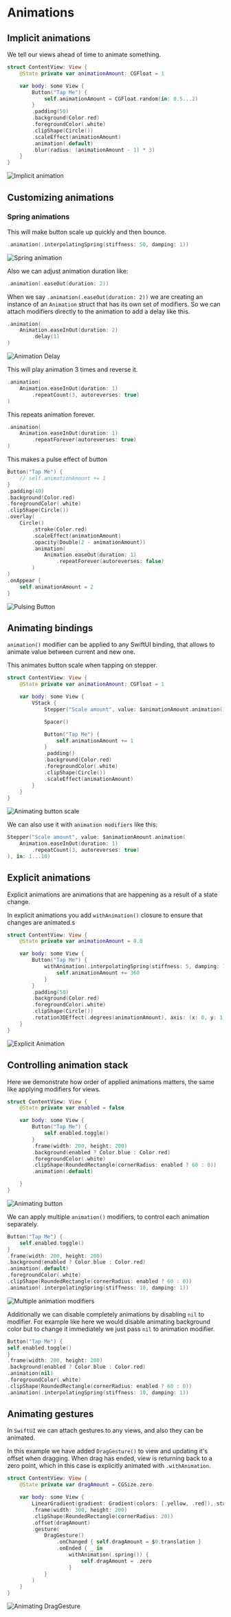 # Animations

## Implicit animations

We tell our views ahead of time to animate something.

```swift
struct ContentView: View {
    @State private var animationAmount: CGFloat = 1

    var body: some View {
        Button("Tap Me") {
            self.animationAmount = CGFloat.random(in: 0.5...2)
        }
        .padding(50)
        .background(Color.red)
        .foregroundColor(.white)
        .clipShape(Circle())
        .scaleEffect(animationAmount)
        .animation(.default)
        .blur(radius: (animationAmount - 1) * 3)
    }
}
```

![Implicit animation](https://media.giphy.com/media/fqhlnAApoMr5Kd56jm/giphy.gif)

## Customizing animations

### Spring animations

This will make button scale up quickly and then bounce.

```swift
.animation(.interpolatingSpring(stiffness: 50, damping: 1))
```

![Spring animation](https://media.giphy.com/media/JQ4X1D9cOCjkXMvFzy/giphy.gif)

Also we can adjust animation duration like:

```swift
.animation(.easeOut(duration: 2))
```

When we say `.animation(.easeOut(duration: 2))` we are creating an instance of an `Animation` struct that has its own set of modifiers. So we can attach modifiers directly to the animation to add a delay like this.

```swift
.animation(
    Animation.easeInOut(duration: 2)
        .delay(1)
)
```

![Animation Delay](https://media.giphy.com/media/iJDDzX06luFiOPLfMA/giphy.gif)

This will play animation 3 times and reverse it.

```swift
.animation(
    Animation.easeInOut(duration: 1)
        .repeatCount(3, autoreverses: true)
)
```

This repeats animation forever.

```swift
.animation(
    Animation.easeInOut(duration: 1)
        .repeatForever(autoreverses: true)
)
```

This makes a pulse effect of button

```swift
Button("Tap Me") {
    // self.animationAmount += 1
}
.padding(40)
.background(Color.red)
.foregroundColor(.white)
.clipShape(Circle())
.overlay(
    Circle()
        .stroke(Color.red)
        .scaleEffect(animationAmount)
        .opacity(Double(2 - animationAmount))
        .animation(
            Animation.easeOut(duration: 1)
                .repeatForever(autoreverses: false)
        )
)
.onAppear {
    self.animationAmount = 2
}
```

![Pulsing Button](https://media.giphy.com/media/cmU2FPTevGnyzZl4lS/giphy.gif)

## Animating bindings

`animation()` modifier can be applied to any SwiftUI binding, that allows to animate value between current and new one.

This animates button scale when tapping on stepper.

```swift
struct ContentView: View {
    @State private var animationAmount: CGFloat = 1

    var body: some View {
        VStack {
            Stepper("Scale amount", value: $animationAmount.animation(), in: 1...10)

            Spacer()

            Button("Tap Me") {
                self.animationAmount += 1
            }
            .padding()
            .background(Color.red)
            .foregroundColor(.white)
            .clipShape(Circle())
            .scaleEffect(animationAmount)
        }
    }
}
```

![Animating button scale](https://media.giphy.com/media/StdBSbIFdAVeIKvojy/giphy.gif)

We can also use it with `animation modifiers` like this:

```swift
Stepper("Scale amount", value: $animationAmount.animation(
    Animation.easeInOut(duration: 1)
        .repeatCount(3, autoreverses: true)
), in: 1...10)
```

## Explicit animations

Explicit animations are animations that are happening as a result of a state change.

In explicit animations you add `withAnimation()` closure to ensure that changes are animated.s

```swift
struct ContentView: View {
    @State private var animationAmount = 0.0

    var body: some View {
        Button("Tap Me") {
            withAnimation(.interpolatingSpring(stiffness: 5, damping: 1)) {
                self.animationAmount += 360
            }
        }
        .padding(50)
        .background(Color.red)
        .foregroundColor(.white)
        .clipShape(Circle())
        .rotation3DEffect(.degrees(animationAmount), axis: (x: 0, y: 1, z: 0))
    }
}
```

![Explicit Animation](https://media.giphy.com/media/PmALLrgE88vya98BuS/giphy.gif)

## Controlling animation stack

Here we demonstrate how order of applied animations matters, the same like applying modifiers for views.

```swift
struct ContentView: View {
    @State private var enabled = false

    var body: some View {
        Button("Tap Me") {
            self.enabled.toggle()
        }
        .frame(width: 200, height: 200)
        .background(enabled ? Color.blue : Color.red)
        .foregroundColor(.white)
        .clipShape(RoundedRectangle(cornerRadius: enabled ? 60 : 0))
        .animation(.default)

    }
}
```

![Animating button](https://media.giphy.com/media/IhCeBzPf9vc0SUHldw/giphy.gif)

We can apply multiple `animation()` modifiers, to control each animation separately.

```swift
Button("Tap Me") {
    self.enabled.toggle()
}
.frame(width: 200, height: 200)
.background(enabled ? Color.blue : Color.red)
.animation(.default)
.foregroundColor(.white)
.clipShape(RoundedRectangle(cornerRadius: enabled ? 60 : 0))
.animation(.interpolatingSpring(stiffness: 10, damping: 1))
```

![Multiple animation modifiers](https://media.giphy.com/media/lOTXln6Uth0b3Am8Qs/giphy.gif)

Additionally we can disable completely animations by disabling `nil` to modifier. For example like here we would disable animating background color but to change it immediately we just pass `nil` to animation modifier.

```swift
Button("Tap Me") {
self.enabled.toggle()
}
.frame(width: 200, height: 200)
.background(enabled ? Color.blue : Color.red)
.animation(nil)
.foregroundColor(.white)
.clipShape(RoundedRectangle(cornerRadius: enabled ? 60 : 0))
.animation(.interpolatingSpring(stiffness: 10, damping: 1))
```

## Animating gestures

In `SwiftUI` we can attach gestures to any views, and also they can be animated.

In this example we have added `DragGesture()` to view and updating it's offset when dragging. When drag has ended, view is returning back to a zero point, which in this case is explicitly animated with `.withAnimation`.

```swift
struct ContentView: View {
    @State private var dragAmount = CGSize.zero

    var body: some View {
        LinearGradient(gradient: Gradient(colors: [.yellow, .red]), startPoint: .topLeading, endPoint: .bottomTrailing)
        .frame(width: 300, height: 200)
        .clipShape(RoundedRectangle(cornerRadius: 20))
        .offset(dragAmount)
        .gesture(
            DragGesture()
                .onChanged { self.dragAmount = $0.translation }
                .onEnded { _ in
                    withAnimation(.spring()) {
                        self.dragAmount = .zero
                    }
            }
        )
    }
}
```

![Animating DragGesture](https://media.giphy.com/media/Wse2Iov8V8Ogy6VoXh/giphy.gif)
